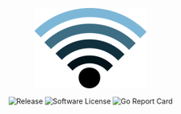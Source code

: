 <p align="center">
  <img alt="opensnitch" src="wifi.png" height="160" />
  <p align="center">
    <img alt="Release" src="https://img.shields.io/github/release/evilsocket/opensnitch.svg?style=flat-square">
    <img alt="Software License" src="https://img.shields.io/badge/license-GPL3-brightgreen.svg?style=flat-square">
    <img alt="Go Report Card" src="https://goreportcard.com/badge/github.com/evilsocket/opensnitch/daemon?style=flat-square">
  </p>
</p>